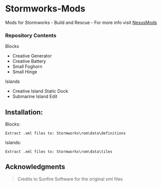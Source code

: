 # Stormworks-Mods
Mods for Stormworks - Build and Rescue - For more info visit [NexusMods](https://www.nexusmods.com/stormworksbuildandrescue/users/70609808?tab=user+files)

### Repository Contents
Blocks
* Creative Generator
* Creative Battery
* Small Foghorn
* Small Hinge

Islands
* Creative Island Static Dock
* Submarine Island Edit

## Installation:

Blocks:
```
Extract .xml files to: Stormworks\rom\data\definitions
```

Islands:
```
Extract .xml files to: Stormworks\rom\data\tiles
```

## Acknowledgments

> Credits to Sunfire Software for the original xml files
